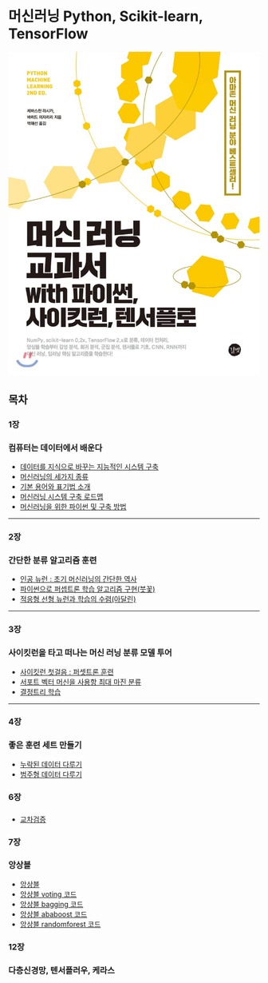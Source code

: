 # 머신러닝 Python, Scikit-learn, TensorFlow
<img src="https://github.com/cwadven/Machine_Learning/blob/master/sumnail.jpg" alt="drawing" width="600"/>

## 목차

### 1장
### 컴퓨터는 데이터에서 배운다

- [데이터를 지식으로 바꾸는 지능적인 시스템 구축](https://github.com/cwadven/Machine_Learning/blob/master/ML/chapter1/1_1_data_to_knowledge.md "데이터를 지식으로 바꾸는 지능적인 시스템 구축")
- [머신러닝의 세가지 종류](https://github.com/cwadven/Machine_Learning/blob/master/ML/chapter1/1_2_machine_learning_3_feature.md "머신러닝의 세가지 종류")
- [기본 용어와 표기법 소개](https://github.com/cwadven/Machine_Learning/blob/master/ML/chapter1/1_3_basic_terms_nations.md "기본 용어와 표기법 소개")
- [머신러닝 시스템 구축 로드맵](https://github.com/cwadven/Machine_Learning/blob/master/ML/chapter1/1_4_system_roadmap.md "머신러닝 시스템 구축 로드맵")
- [머신러닝을 위한 파이썬 및 구축 방법](https://github.com/cwadven/Machine_Learning/blob/master/ML/chapter1/1_5_machine_python.md "머신러닝을 위한 파이썬 및 구축 방법")

---

### 2장
### 간단한 분류 알고리즘 훈련

- [인공 뉴런 : 초기 머신러닝의 간단한 역사](https://github.com/cwadven/Machine_Learning/blob/master/ML/chapter2/2_1_early_machine_learning.md "인공 뉴런 : 초기 머신러닝의 간단한 역사")
- [파이썬으로 퍼셉트론 학습 알고리즘 구현(붓꽃)](https://github.com/cwadven/Machine_Learning/blob/master/ML/chapter2/2_2_perceptron.md "파이썬으로 퍼셉트론 학습 알고리즘 구현(붓꽃)")
- [적응형 선형 뉴런과 학습의 수렴(아달린)](https://github.com/cwadven/Machine_Learning/blob/master/ML/chapter2/2_3_linear_neraul.md "적응형 선형 뉴런과 학습의 수렴(아달린)")

---

### 3장
### 사이킷런을 타고 떠나는 머신 러닝 분류 모델 투어

- [사이킷런 첫걸음 : 퍼셋트론 훈련](https://github.com/cwadven/Machine_Learning/blob/master/ML/chapter3/3_2_sklearn_perceptron.md "사이킷런 첫걸음 : 퍼셋트론 훈련")
- [서포트 벡터 머신을 사용항 최대 마진 분류](https://github.com/cwadven/Machine_Learning/blob/master/ML/chapter3/3_4_SVM.md "서포트 벡터 머신을 사용항 최대 마진 분류")
- [결정트리 학습](https://github.com/cwadven/Machine_Learning/blob/master/ML/chapter3/3_6_decision_tree.md "결정트리 학습")

---

### 4장
### 좋은 훈련 세트 만들기

- [누락된 데이터 다루기](https://github.com/cwadven/Machine_Learning/blob/master/ML/chapter4/4_1_no_data.md "누락된 데이터 다루기")
- [범주형 데이터 다루기](https://github.com/cwadven/Machine_Learning/blob/master/ML/chapter4/4_2_numeric_data.md "범주형 데이터 다루기")


### 6장
### 

- [교차검증](https://github.com/cwadven/Machine_Learning/blob/master/ML/chapter6/6_1_pipeline.md "교차검증")


### 7장
### 앙상블

- [앙상블](https://github.com/cwadven/Machine_Learning/blob/master/ML/chapter7/7_1_ensemble.md "앙상블")
- [앙상블 voting 코드](https://github.com/cwadven/Machine_Learning/blob/master/ML/chapter7/7_2_voting_coding.md "voting 코드")
- [앙상블 bagging 코드](https://github.com/cwadven/Machine_Learning/blob/master/ML/chapter7/7_3_bagging_coding.md "bagging 코드")
- [앙상블 ababoost 코드](https://github.com/cwadven/Machine_Learning/blob/master/ML/chapter7/7_4_adaboost_coding.md "ababoost 코드")
- [앙상블 randomforest 코드](https://github.com/cwadven/Machine_Learning/blob/master/ML/chapter7/7_5_randomforest_coding.md "randomforest 코드")

### 12장
### 다층신경망, 텐서플러우, 케라스